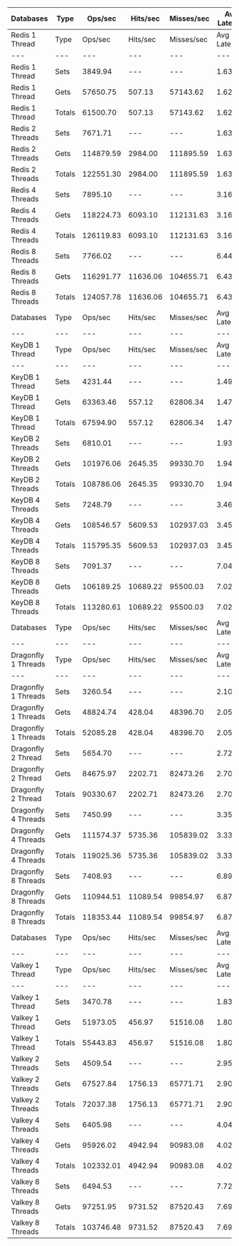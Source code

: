 | Databases | Type | Ops/sec | Hits/sec | Misses/sec | Avg Latency | p50 Latency | p99 Latency | p99.9 Latency | KB/sec |
| --- | --- | --- | --- | --- | --- | --- | --- | --- | --- |
| Redis 1 Thread | Type | Ops/sec | Hits/sec | Misses/sec | Avg Latency | p50 Latency | p99 Latency | p99.9 Latency | KB/sec |
| --- | --- | --- | --- | --- | --- | --- | --- | --- | --- |
Redis 1 Thread | Sets | 3849.94 | --- | --- | 1.63070 | 1.57500 | 2.71900 | 6.78300 | 2104.84 |
Redis 1 Thread | Gets | 57650.75 | 507.13 | 57143.62 | 1.62544 | 1.57500 | 2.70300 | 6.97500 | 2498.09 |
Redis 1 Thread | Totals | 61500.70 | 507.13 | 57143.62 | 1.62577 | 1.57500 | 2.70300 | 6.97500 | 4602.93 |
Redis 2 Threads | Sets | 7671.71 | --- | --- | 1.63961 | 1.62300 | 3.53500 | 9.27900 | 4194.28 |
Redis 2 Threads | Gets | 114879.59 | 2984.00 | 111895.59 | 1.63177 | 1.59100 | 3.45500 | 10.04700 | 5970.43 |
Redis 2 Threads | Totals | 122551.30 | 2984.00 | 111895.59 | 1.63226 | 1.59100 | 3.45500 | 10.04700 | 10164.71 |
Redis 4 Threads | Sets | 7895.10 | --- | --- | 3.16018 | 3.02300 | 7.61500 | 15.16700 | 4316.42 |
Redis 4 Threads | Gets | 118224.73 | 6093.10 | 112131.63 | 3.16183 | 3.00700 | 7.67900 | 15.35900 | 7664.26 |
Redis 4 Threads | Totals | 126119.83 | 6093.10 | 112131.63 | 3.16173 | 3.00700 | 7.67900 | 15.35900 | 11980.68 |
Redis 8 Threads | Sets | 7766.02 | --- | --- | 6.44262 | 6.01500 | 17.53500 | 48.38300 | 4245.84 |
Redis 8 Threads | Gets | 116291.77 | 11636.06 | 104655.71 | 6.43621 | 6.01500 | 17.53500 | 48.38300 | 10376.77 |
Redis 8 Threads | Totals | 124057.78 | 11636.06 | 104655.71 | 6.43661 | 6.01500 | 17.53500 | 48.38300 | 14622.61 |
| Databases | Type | Ops/sec | Hits/sec | Misses/sec | Avg Latency | p50 Latency | p99 Latency | p99.9 Latency | KB/sec |
| --- | --- | --- | --- | --- | --- | --- | --- | --- | --- |
| KeyDB 1 Thread | Type | Ops/sec | Hits/sec | Misses/sec | Avg Latency | p50 Latency | p99 Latency | p99.9 Latency | KB/sec |
| --- | --- | --- | --- | --- | --- | --- | --- | --- | --- |
KeyDB 1 Thread | Sets | 4231.44 | --- | --- | 1.49792 | 1.47900 | 2.39900 | 9.72700 | 2313.41 |
KeyDB 1 Thread | Gets | 63363.46 | 557.12 | 62806.34 | 1.47797 | 1.47900 | 2.27100 | 6.30300 | 2745.49 |
KeyDB 1 Thread | Totals | 67594.90 | 557.12 | 62806.34 | 1.47922 | 1.47900 | 2.28700 | 6.46300 | 5058.90 |
KeyDB 2 Threads | Sets | 6810.01 | --- | --- | 1.93449 | 1.62300 | 9.91900 | 19.07100 | 3723.17 |
KeyDB 2 Threads | Gets | 101976.06 | 2645.35 | 99330.70 | 1.94272 | 1.61500 | 10.23900 | 19.07100 | 5298.07 |
KeyDB 2 Threads | Totals | 108786.06 | 2645.35 | 99330.70 | 1.94221 | 1.61500 | 10.17500 | 19.07100 | 9021.24 |
KeyDB 4 Threads | Sets | 7248.79 | --- | --- | 3.46152 | 3.18300 | 9.98300 | 18.30300 | 3963.06 |
KeyDB 4 Threads | Gets | 108546.57 | 5609.53 | 102937.03 | 3.45700 | 3.18300 | 10.04700 | 18.30300 | 7044.50 |
KeyDB 4 Threads | Totals | 115795.35 | 5609.53 | 102937.03 | 3.45728 | 3.18300 | 10.04700 | 18.30300 | 11007.57 |
KeyDB 8 Threads | Sets | 7091.37 | --- | --- | 7.04046 | 6.43100 | 21.75900 | 46.33500 | 3877.00 |
KeyDB 8 Threads | Gets | 106189.25 | 10689.22 | 95500.03 | 7.02929 | 6.43100 | 21.63100 | 46.59100 | 9507.51 |
KeyDB 8 Threads | Totals | 113280.61 | 10689.22 | 95500.03 | 7.02999 | 6.43100 | 21.63100 | 46.59100 | 13384.50 |
| Databases | Type | Ops/sec | Hits/sec | Misses/sec | Avg Latency | p50 Latency | p99 Latency | p99.9 Latency | KB/sec |
| --- | --- | --- | --- | --- | --- | --- | --- | --- | --- |
| Dragonfly 1 Threads | Type | Ops/sec | Hits/sec | Misses/sec | Avg Latency | p50 Latency | p99 Latency | p99.9 Latency | KB/sec |
| --- | --- | --- | --- | --- | --- | --- | --- | --- | --- |
Dragonfly 1 Threads | Sets | 3260.54 | --- | --- | 2.10960 | 1.82300 | 4.60700 | 21.75900 | 1782.60 |
Dragonfly 1 Threads | Gets | 48824.74 | 428.04 | 48396.70 | 2.05193 | 1.81500 | 4.51100 | 8.12700 | 2114.91 |
Dragonfly 1 Threads | Totals | 52085.28 | 428.04 | 48396.70 | 2.05554 | 1.81500 | 4.51100 | 8.38300 | 3897.51 |
Dragonfly 2 Thread | Sets | 5654.70 | --- | --- | 2.72765 | 2.65500 | 7.74300 | 18.30300 | 3091.54 |
Dragonfly 2 Thread | Gets | 84675.97 | 2202.71 | 82473.26 | 2.70407 | 2.67100 | 7.35900 | 13.88700 | 4402.35 |
Dragonfly 2 Thread | Totals | 90330.67 | 2202.71 | 82473.26 | 2.70555 | 2.67100 | 7.39100 | 14.20700 | 7493.89 |
Dragonfly 4 Threads | Sets | 7450.99 | --- | --- | 3.35126 | 3.45500 | 8.38300 | 17.27900 | 4073.61 |
Dragonfly 4 Threads | Gets | 111574.37 | 5735.36 | 105839.02 | 3.33482 | 3.43900 | 8.09500 | 17.79100 | 7225.59 |
Dragonfly 4 Threads | Totals | 119025.36 | 5735.36 | 105839.02 | 3.33585 | 3.43900 | 8.12700 | 17.79100 | 11299.20 |
Dragonfly 8 Threads | Sets | 7408.93 | --- | --- | 6.89342 | 6.49500 | 21.24700 | 57.85500 | 4050.61 |
Dragonfly 8 Threads | Gets | 110944.51 | 11089.54 | 99854.97 | 6.87692 | 6.46300 | 21.50300 | 56.57500 | 9893.86 |
Dragonfly 8 Threads | Totals | 118353.44 | 11089.54 | 99854.97 | 6.87795 | 6.46300 | 21.50300 | 56.57500 | 13944.47 |
| Databases | Type | Ops/sec | Hits/sec | Misses/sec | Avg Latency | p50 Latency | p99 Latency | p99.9 Latency | KB/sec |
| --- | --- | --- | --- | --- | --- | --- | --- | --- | --- |
| Valkey 1 Thread | Type | Ops/sec | Hits/sec | Misses/sec | Avg Latency | p50 Latency | p99 Latency | p99.9 Latency | KB/sec |
| --- | --- | --- | --- | --- | --- | --- | --- | --- | --- |
Valkey 1 Thread | Sets | 3470.78 | --- | --- | 1.83098 | 1.72700 | 5.11900 | 13.95100 | 1897.54 |
Valkey 1 Thread | Gets | 51973.05 | 456.97 | 51516.08 | 1.80149 | 1.72700 | 4.89500 | 10.11100 | 2251.96 |
Valkey 1 Thread | Totals | 55443.83 | 456.97 | 51516.08 | 1.80333 | 1.72700 | 4.92700 | 10.36700 | 4149.50 |
Valkey 2 Threads | Sets | 4509.54 | --- | --- | 2.95300 | 2.70300 | 8.57500 | 17.15100 | 2465.46 |
Valkey 2 Threads | Gets | 67527.84 | 1756.13 | 65771.71 | 2.90163 | 2.68700 | 7.80700 | 16.76700 | 3510.55 |
Valkey 2 Threads | Totals | 72037.38 | 1756.13 | 65771.71 | 2.90485 | 2.68700 | 7.83900 | 16.76700 | 5976.01 |
Valkey 4 Threads | Sets | 6405.98 | --- | --- | 4.04655 | 3.93500 | 9.53500 | 23.80700 | 3502.28 |
Valkey 4 Threads | Gets | 95926.02 | 4942.94 | 90983.08 | 4.02842 | 3.93500 | 9.02300 | 23.42300 | 6218.22 |
Valkey 4 Threads | Totals | 102332.01 | 4942.94 | 90983.08 | 4.02956 | 3.93500 | 9.02300 | 23.42300 | 9720.50 |
Valkey 8 Threads | Sets | 6494.53 | --- | --- | 7.72099 | 7.23100 | 24.83100 | 52.73500 | 3550.69 |
Valkey 8 Threads | Gets | 97251.95 | 9731.52 | 87520.43 | 7.69502 | 7.23100 | 23.67900 | 51.71100 | 8678.13 |
Valkey 8 Threads | Totals | 103746.48 | 9731.52 | 87520.43 | 7.69665 | 7.23100 | 23.80700 | 51.71100 | 12228.82 |
